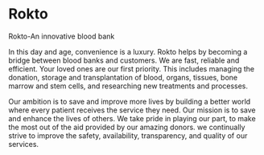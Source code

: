 # Rokto
Rokto-An innovative blood bank

In this day and age, convenience is a luxury.
Rokto helps by becoming a bridge between blood banks and customers.
 We are fast, reliable and efficient. Your loved ones are our first priority. This includes managing the donation, storage and transplantation of blood, organs, tissues, bone marrow and stem cells, and researching new treatments and processes.

Our ambition is to save and improve more lives by building a better world where every patient receives the service they need. Our mission is to save and enhance the lives of others. We take pride in playing our part, to make the most out of the aid provided by our amazing donors. we continually strive to improve the safety, availability, transparency, and quality of our services.
